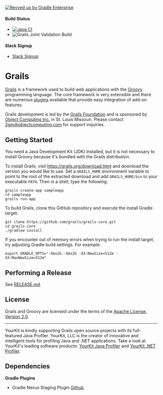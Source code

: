 [![Revved up by Gradle Enterprise](https://img.shields.io/badge/Revved%20up%20by-Gradle%20Enterprise-06A0CE?logo=Gradle&labelColor=02303A)](https://ge.grails.org/scans)

#### Build Status
- [![Java CI](https://github.com/grails/grails-core/actions/workflows/gradle.yml/badge.svg)](https://github.com/grails/grails-core/actions/workflows/gradle.yml)
- ![Grails Joint Validation Build](https://github.com/grails/grails-core/workflows/Grails%20Joint%20Validation%20Build/badge.svg)

#### Slack Signup
- [Slack Signup](https://slack.grails.org/)

Grails
===

[Grails](https://grails.org/) is a framework used to build web applications with the [Groovy](https://groovy-lang.org/) programming language. The core framework is very extensible and there are numerous [plugins](https://plugins.grails.org/) available that provide easy integration of add-on features.

Grails development is led by the [Grails Foundation](https://grails.org/foundation/) and is sponsored by [Object Computing Inc.](https://objectcomputing.com/) in St. Louis Missouri.  Please contact <2gm@objectcomputing.com> for support inquiries.

Getting Started
---

You need a Java Development Kit (JDK) installed, but it is not necessary to install Groovy because it's bundled with the Grails distribution.

To install Grails, visit https://grails.org/download.html and download the version you would like to use. Set a `GRAILS_HOME` environment variable to point to the root of the extracted download and add `GRAILS_HOME/bin` to your executable `PATH`. Then in a shell, type the following:

	grails create-app sampleapp
	cd sampleapp
	grails run-app

To build Grails, clone this GitHub repository and execute the install Gradle target:

    git clone https://github.com/grails/grails-core.git
    cd grails-core
    ./gradlew install

If you encounter out of memory errors when trying to run the install target, try adjusting Gradle build settings. For example:

    export GRADLE_OPTS="-Xmx2G -Xms2G -XX:NewSize=512m -XX:MaxNewSize=512m"

Performing a Release
---

See [RELEASE.md](RELEASE.md).

License
---

Grails and Groovy are licensed under the terms of the [Apache License, Version 2.0](https://www.apache.org/licenses/LICENSE-2.0.html).

***

YourKit is kindly supporting Grails open source projects with its full-featured Java Profiler.
YourKit, LLC is the creator of innovative and intelligent tools for profiling
Java and .NET applications. Take a look at YourKit's leading software products:
[YourKit Java Profiler](https://www.yourkit.com/java/profiler/features/) and
[YourKit .NET Profiler](https://www.yourkit.com/.net/profiler/features/).

Dependencies
---

**Gradle Plugins**

* Gradle Nexus Staging Plugin [Github](https://github.com/Codearte/gradle-nexus-staging-plugin)
